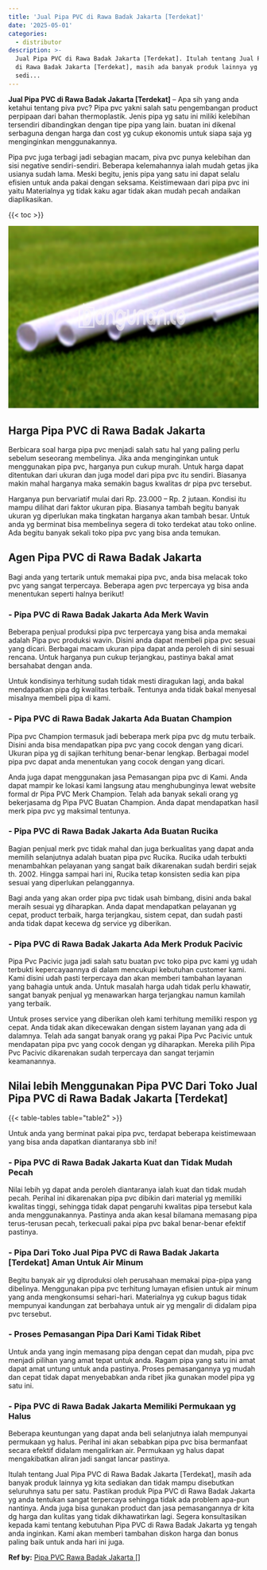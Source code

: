 ```yaml
---
title: 'Jual Pipa PVC di Rawa Badak Jakarta [Terdekat]'
date: '2025-05-01'
categories:
  - distributor
description: >-
  Jual Pipa PVC di Rawa Badak Jakarta [Terdekat]. Itulah tentang Jual Pipa PVC
  di Rawa Badak Jakarta [Terdekat], masih ada banyak produk lainnya yg kita
  sedi...
---
```


**Jual Pipa PVC di Rawa Badak Jakarta \[Terdekat\]** – Apa sih yang anda ketahui tentang piva pvc? Pipa pvc yakni salah satu pengembangan product perpipaan dari bahan thermoplastik. Jenis pipa yg satu ini miliki kelebihan tersendiri dibandingkan dengan tipe pipa yang lain. buatan ini dikenal serbaguna dengan harga dan cost yg cukup ekonomis untuk siapa saja yg menginginkan menggunakannya.

Pipa pvc juga terbagi jadi sebagian macam, piva pvc punya kelebihan dan sisi negative sendiri-sendiri. Beberapa kelemahannya ialah mudah getas jika usianya sudah lama. Meski begitu, jenis pipa yang satu ini dapat selalu efisien untuk anda pakai dengan seksama. Keistimewaan dari pipa pvc ini yaitu Materialnya yg tidak kaku agar tidak akan mudah pecah andaikan diaplikasikan.

{{< toc >}}

![Jual Pipa PVC di Rawa Badak Jakarta [Terdekat]](/images/jaul-pipa-pvc-55.png)

## Harga Pipa PVC di Rawa Badak Jakarta

Berbicara soal harga pipa pvc menjadi salah satu hal yang paling perlu sebelum seseorang membelinya. Jika anda menginginkan untuk menggunakan pipa pvc, harganya pun cukup murah. Untuk harga dapat ditentukan dari ukuran dan juga model dari pipa pvc itu sendiri. Biasanya makin mahal harganya maka semakin bagus kwalitas dr pipa pvc tersebut.

Harganya pun bervariatif mulai dari Rp. 23.000 – Rp. 2 jutaan. Kondisi itu mampu dilihat dari faktor ukuran pipa. Biasanya tambah begitu banyak ukuran yg diperlukan maka tingkatan harganya akan tambah besar. Untuk anda yg berminat bisa membelinya segera di toko terdekat atau toko online. Ada begitu banyak sekali toko pipa pvc yang bisa anda temukan.

## Agen Pipa PVC di Rawa Badak Jakarta

Bagi anda yang tertarik untuk memakai pipa pvc, anda bisa melacak toko pvc yang sangat terpercaya. Beberapa agen pvc terpercaya yg bisa anda menentukan seperti halnya berikut!

### \- Pipa PVC di Rawa Badak Jakarta Ada Merk Wavin

Beberapa penjual produksi pipa pvc terpercaya yang bisa anda memakai adalah Pipa pvc produksi wavin. Disini anda dapat membeli pipa pvc sesuai yang dicari. Berbagai macam ukuran pipa dapat anda peroleh di sini sesuai rencana. Untuk harganya pun cukup terjangkau, pastinya bakal amat bersahabat dengan anda.

Untuk kondisinya terhitung sudah tidak mesti diragukan lagi, anda bakal mendapatkan pipa dg kwalitas terbaik. Tentunya anda tidak bakal menyesal misalnya membeli pipa di kami.

### \- Pipa PVC di Rawa Badak Jakarta Ada Buatan Champion

Pipa pvc Champion termasuk jadi beberapa merk pipa pvc dg mutu terbaik. Disini anda bisa mendapatkan pipa pvc yang cocok dengan yang dicari. Ukuran pipa yg di sajikan terhitung benar-benar lengkap. Berbagai model pipa pvc dapat anda menentukan yang cocok dengan yang dicari.

Anda juga dapat menggunakan jasa Pemasangan pipa pvc di Kami. Anda dapat mampir ke lokasi kami langsung atau menghubunginya lewat website formal dr Pipa PVC Merk Champion. Telah ada banyak sekali orang yg bekerjasama dg Pipa PVC Buatan Champion. Anda dapat mendapatkan hasil merk pipa pvc yg maksimal tentunya.

### \- Pipa PVC di Rawa Badak Jakarta Ada Buatan Rucika

Bagian penjual merk pvc tidak mahal dan juga berkualitas yang dapat anda memilih selanjutnya adalah buatan pipa pvc Rucika. Rucika udah terbukti menambahkan pelayanan yang sangat baik dikarenakan sudah berdiri sejak th. 2002. Hingga sampai hari ini, Rucika tetap konsisten sedia kan pipa sesuai yang diperlukan pelanggannya.

Bagi anda yang akan order pipa pvc tidak usah bimbang, disini anda bakal meraih sesuai yg diharapkan. Anda dapat mendapatkan pelayanan yg cepat, product terbaik, harga terjangkau, sistem cepat, dan sudah pasti anda tidak dapat kecewa dg service yg diberikan.

### \- Pipa PVC di Rawa Badak Jakarta Ada Merk Produk Pacivic

Pipa Pvc Pacivic juga jadi salah satu buatan pvc toko pipa pvc kami yg udah terbukti kepercayaannya di dalam mencukupi kebutuhan customer kami. Kami disini udah pasti terpercaya dan akan memberi tambahan layanan yang bahagia untuk anda. Untuk masalah harga udah tidak perlu khawatir, sangat banyak penjual yg menawarkan harga terjangkau namun kamilah yang terbaik.

Untuk proses service yang diberikan oleh kami terhitung memiliki respon yg cepat. Anda tidak akan dikecewakan dengan sistem layanan yang ada di dalamnya. Telah ada sangat banyak orang yg pakai Pipa Pvc Pacivic untuk mendapatan pipa pvc yang cocok dengan yg diharapkan. Mereka pilih Pipa Pvc Pacivic dikarenakan sudah terpercaya dan sangat terjamin keamanannya.

## Nilai lebih Menggunakan Pipa PVC Dari Toko Jual Pipa PVC di Rawa Badak Jakarta \[Terdekat\]

{{< table-tables table="table2" >}}

Untuk anda yang berminat pakai pipa pvc, terdapat beberapa keistimewaan yang bisa anda dapatkan diantaranya sbb ini!

### \- Pipa PVC di Rawa Badak Jakarta Kuat dan Tidak Mudah Pecah

Nilai lebih yg dapat anda peroleh diantaranya ialah kuat dan tidak mudah pecah. Perihal ini dikarenakan pipa pvc dibikin dari material yg memiliki kwalitas tinggi, sehingga tidak dapat pengaruhi kwalitas pipa tersebut kala anda menggunakannya. Pastinya anda akan kesal bilamana memasang pipa terus-terusan pecah, terkecuali pakai pipa pvc bakal benar-benar efektif pastinya.

### \- Pipa Dari Toko Jual Pipa PVC di Rawa Badak Jakarta \[Terdekat\] Aman Untuk Air Minum

Begitu banyak air yg diproduksi oleh perusahaan memakai pipa-pipa yang dibelinya. Menggunakan pipa pvc terhitung lumayan efisien untuk air minum yang anda mengkonsumsi sehari-hari. Materialnya yg cukup bagus tidak mempunyai kandungan zat berbahaya untuk air yg mengalir di didalam pipa pvc tersebut.

### \- Proses Pemasangan Pipa Dari Kami Tidak Ribet

Untuk anda yang ingin memasang pipa dengan cepat dan mudah, pipa pvc menjadi pilihan yang amat tepat untuk anda. Ragam pipa yang satu ini amat dapat amat untung untuk anda pastinya. Proses pemasangannya yg mudah dan cepat tidak dapat menyebabkan anda ribet jika gunakan model pipa yg satu ini.

### \- Pipa PVC di Rawa Badak Jakarta Memiliki Permukaan yg Halus

Beberapa keuntungan yang dapat anda beli selanjutnya ialah mempunyai permukaan yg halus. Perihal ini akan sebabkan pipa pvc bisa bermanfaat secara efektif didalam mengalirkan air. Permukaan yg halus dapat mengakibatkan aliran jadi sangat lancar pastinya.

Itulah tentang Jual Pipa PVC di Rawa Badak Jakarta \[Terdekat\], masih ada banyak produk lainnya yg kita sediakan dan tidak mampu disebutkan seluruhnya satu per satu. Pastikan produk Pipa PVC di Rawa Badak Jakarta yg anda tentukan sangat terpercaya sehingga tidak ada problem apa-pun nantinya. Anda juga bisa gunakan product dan jasa pemasangannya dr kita dg harga dan kulitas yang tidak dikhawatirkan lagi. Segera konsultasikan kepada kami tentang kebutuhan Pipa PVC di Rawa Badak Jakarta yg tengah anda inginkan. Kami akan memberi tambahan diskon harga dan bonus paling baik untuk anda hari ini juga.

**Ref by:** [Pipa PVC Rawa Badak Jakarta []](https://id.wikipedia.org/wiki/Pipa)
